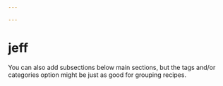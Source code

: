 ```yaml
---

---
```


# jeff

You can also add subsections below main sections, but the tags and/or categories option
might be just as good for grouping recipes.
